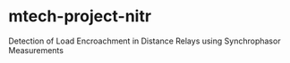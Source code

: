 # mtech-project-nitr
Detection of Load Encroachment in Distance Relays using Synchrophasor Measurements
